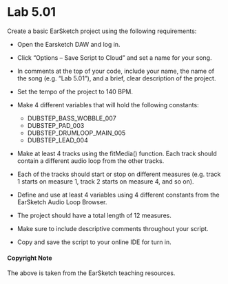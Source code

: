 # Lab 5.01

Create a basic EarSketch project using the following requirements:

* Open the Earsketch DAW and log in.

* Click “Options – Save Script to Cloud” and set a name for your song.

* In comments at the top of your code, include your name, the name of the song (e.g. “Lab 5.01”), and a brief, clear description of the project.

* Set the tempo of the project to 140 BPM.

* Make 4 different variables that will hold the following constants:
    * DUBSTEP_BASS_WOBBLE_007
    * DUBSTEP_PAD_003
    * DUBSTEP_DRUMLOOP_MAIN_005
    * DUBSTEP_LEAD_004


* Make at least 4 tracks using the fitMedia() function. Each track should contain a different audio loop from the other tracks.

* Each of the tracks should start or stop on different measures (e.g. track 1 starts on measure 1, track 2 starts on measure 4, and so on).

* Define and use at least 4 variables using 4 different constants from the EarSketch Audio Loop Browser.


* The project should have a total length of 12 measures.

* Make sure to include descriptive comments throughout your script.

* Copy and save the script to your online IDE for turn in.



#### Copyright Note
The above is taken from the EarSketch teaching resources. 
